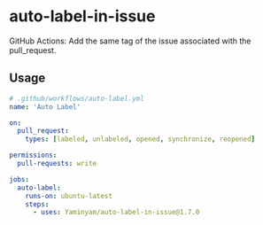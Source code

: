 # auto-label-in-issue

GitHub Actions: Add the same tag of the issue associated with the pull_request.

## Usage

```yml
# .github/workflows/auto-label.yml
name: 'Auto Label'

on:
  pull_request:
    types: [labeled, unlabeled, opened, synchronize, reopened]

permissions:
  pull-requests: write

jobs:
  auto-label:
    runs-on: ubuntu-latest
    steps:
      - uses: Yaminyam/auto-label-in-issue@1.7.0
```
